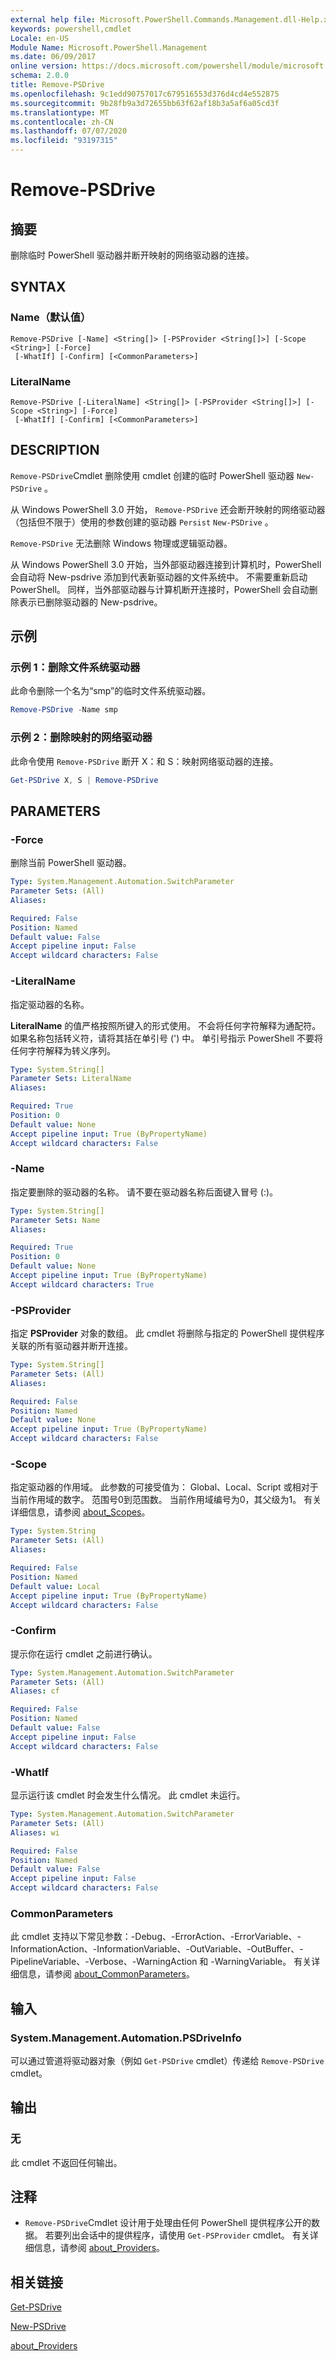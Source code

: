 ```yaml
---
external help file: Microsoft.PowerShell.Commands.Management.dll-Help.xml
keywords: powershell,cmdlet
Locale: en-US
Module Name: Microsoft.PowerShell.Management
ms.date: 06/09/2017
online version: https://docs.microsoft.com/powershell/module/microsoft.powershell.management/remove-psdrive?view=powershell-7.1&WT.mc_id=ps-gethelp
schema: 2.0.0
title: Remove-PSDrive
ms.openlocfilehash: 9c1edd90757017c679516553d376d4cd4e552875
ms.sourcegitcommit: 9b28fb9a3d72655bb63f62af18b3a5af6a05cd3f
ms.translationtype: MT
ms.contentlocale: zh-CN
ms.lasthandoff: 07/07/2020
ms.locfileid: "93197315"
---
```

# Remove-PSDrive

## 摘要
删除临时 PowerShell 驱动器并断开映射的网络驱动器的连接。

## SYNTAX

### Name（默认值）

```
Remove-PSDrive [-Name] <String[]> [-PSProvider <String[]>] [-Scope <String>] [-Force]
 [-WhatIf] [-Confirm] [<CommonParameters>]
```

### LiteralName

```
Remove-PSDrive [-LiteralName] <String[]> [-PSProvider <String[]>] [-Scope <String>] [-Force]
 [-WhatIf] [-Confirm] [<CommonParameters>]
```

## DESCRIPTION

`Remove-PSDrive`Cmdlet 删除使用 cmdlet 创建的临时 PowerShell 驱动器 `New-PSDrive` 。

从 Windows PowerShell 3.0 开始， `Remove-PSDrive` 还会断开映射的网络驱动器（包括但不限于）使用的参数创建的驱动器 `Persist` `New-PSDrive` 。

`Remove-PSDrive` 无法删除 Windows 物理或逻辑驱动器。

从 Windows PowerShell 3.0 开始，当外部驱动器连接到计算机时，PowerShell 会自动将 New-psdrive 添加到代表新驱动器的文件系统中。
不需要重新启动 PowerShell。
同样，当外部驱动器与计算机断开连接时，PowerShell 会自动删除表示已删除驱动器的 New-psdrive。

## 示例

### 示例 1：删除文件系统驱动器

此命令删除一个名为“smp”的临时文件系统驱动器。

```powershell
Remove-PSDrive -Name smp
```

### 示例 2：删除映射的网络驱动器

此命令使用 `Remove-PSDrive` 断开 X：和 S：映射网络驱动器的连接。

```powershell
Get-PSDrive X, S | Remove-PSDrive
```

## PARAMETERS

### -Force

删除当前 PowerShell 驱动器。

```yaml
Type: System.Management.Automation.SwitchParameter
Parameter Sets: (All)
Aliases:

Required: False
Position: Named
Default value: False
Accept pipeline input: False
Accept wildcard characters: False
```

### -LiteralName

指定驱动器的名称。

**LiteralName** 的值严格按照所键入的形式使用。
不会将任何字符解释为通配符。
如果名称包括转义符，请将其括在单引号 (') 中。
单引号指示 PowerShell 不要将任何字符解释为转义序列。

```yaml
Type: System.String[]
Parameter Sets: LiteralName
Aliases:

Required: True
Position: 0
Default value: None
Accept pipeline input: True (ByPropertyName)
Accept wildcard characters: False
```

### -Name

指定要删除的驱动器的名称。
请不要在驱动器名称后面键入冒号 (:)。

```yaml
Type: System.String[]
Parameter Sets: Name
Aliases:

Required: True
Position: 0
Default value: None
Accept pipeline input: True (ByPropertyName)
Accept wildcard characters: True
```

### -PSProvider

指定 **PSProvider** 对象的数组。
此 cmdlet 将删除与指定的 PowerShell 提供程序关联的所有驱动器并断开连接。

```yaml
Type: System.String[]
Parameter Sets: (All)
Aliases:

Required: False
Position: Named
Default value: None
Accept pipeline input: True (ByPropertyName)
Accept wildcard characters: False
```

### -Scope

指定驱动器的作用域。
此参数的可接受值为： Global、Local、Script 或相对于当前作用域的数字。 范围号0到范围数。 当前作用域编号为0，其父级为1。
有关详细信息，请参阅 [about_Scopes](../Microsoft.PowerShell.Core/About/about_Scopes.md)。

```yaml
Type: System.String
Parameter Sets: (All)
Aliases:

Required: False
Position: Named
Default value: Local
Accept pipeline input: True (ByPropertyName)
Accept wildcard characters: False
```

### -Confirm

提示你在运行 cmdlet 之前进行确认。

```yaml
Type: System.Management.Automation.SwitchParameter
Parameter Sets: (All)
Aliases: cf

Required: False
Position: Named
Default value: False
Accept pipeline input: False
Accept wildcard characters: False
```

### -WhatIf

显示运行该 cmdlet 时会发生什么情况。
此 cmdlet 未运行。

```yaml
Type: System.Management.Automation.SwitchParameter
Parameter Sets: (All)
Aliases: wi

Required: False
Position: Named
Default value: False
Accept pipeline input: False
Accept wildcard characters: False
```

### CommonParameters

此 cmdlet 支持以下常见参数：-Debug、-ErrorAction、-ErrorVariable、-InformationAction、-InformationVariable、-OutVariable、-OutBuffer、-PipelineVariable、-Verbose、-WarningAction 和 -WarningVariable。 有关详细信息，请参阅 [about_CommonParameters](../Microsoft.PowerShell.Core/About/about_CommonParameters.md)。

## 输入

### System.Management.Automation.PSDriveInfo

可以通过管道将驱动器对象（例如 `Get-PSDrive` cmdlet）传递给 `Remove-PSDrive` cmdlet。

## 输出

### 无

此 cmdlet 不返回任何输出。

## 注释

- `Remove-PSDrive`Cmdlet 设计用于处理由任何 PowerShell 提供程序公开的数据。 若要列出会话中的提供程序，请使用 `Get-PSProvider` cmdlet。 有关详细信息，请参阅 [about_Providers](../Microsoft.PowerShell.Core/About/about_Providers.md)。

## 相关链接

[Get-PSDrive](Get-PSDrive.md)

[New-PSDrive](New-PSDrive.md)

[about_Providers](../Microsoft.PowerShell.Core/About/about_Providers.md)

